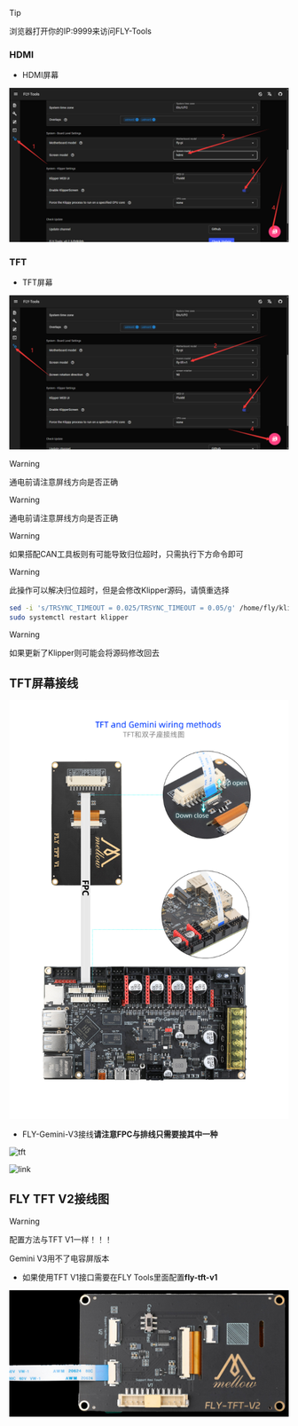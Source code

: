 > [!TIP] 
>
> 浏览器打开你的IP:9999来访问FLY-Tools

<!-- tabs:start -->

### **HDMI**

* HDMI屏幕

![hdmi](../../images/boards/fly_pi/hdmi.png)

### **TFT**

* TFT屏幕

![tft](../../images/boards/fly_pi/kp.png)

<!-- tabs:end -->

>[!WARNING]
>通电前请注意屏线方向是否正确

>[!WARNING]
>通电前请注意屏线方向是否正确

>[!WARNING]
>如果搭配CAN工具板则有可能导致归位超时，只需执行下方命令即可

>[!WARNING]
>此操作可以解决归位超时，但是会修改Klipper源码，请慎重选择

```bash
sed -i 's/TRSYNC_TIMEOUT = 0.025/TRSYNC_TIMEOUT = 0.05/g' /home/fly/klipper/klippy/mcu.py 
sudo systemctl restart klipper
```

> [!WARNING]
> 如果更新了Klipper则可能会将源码修改回去

## TFT屏幕接线

![tft](../../images/boards/fly_gemini_v3/10-2.jpg)

* FLY-Gemini-V3接线**请注意FPC与排线只需要接其中一种**

![tft](../../images/screen/v2.png)

![link](../../images/screen/link.png)

## FLY TFT V2接线图

> [!Warning]
>
> 配置方法与TFT V1一样！！！
>
> Gemini V3用不了电容屏版本

* 如果使用TFT V1接口需要在FLY Tools里面配置**fly-tft-v1**

![pi-v2](../../images/adv/tftv2.jpg)
